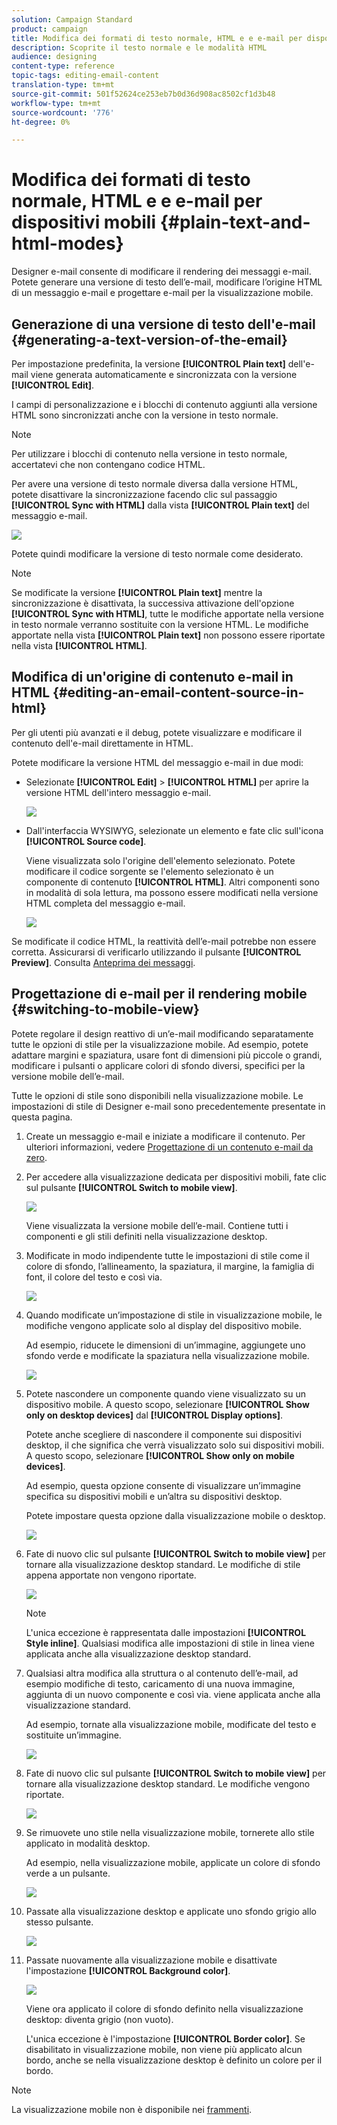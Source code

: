 ```yaml
---
solution: Campaign Standard
product: campaign
title: Modifica dei formati di testo normale, HTML e e e-mail per dispositivi mobili
description: Scoprite il testo normale e le modalità HTML
audience: designing
content-type: reference
topic-tags: editing-email-content
translation-type: tm+mt
source-git-commit: 501f52624ce253eb7b0d36d908ac8502cf1d3b48
workflow-type: tm+mt
source-wordcount: '776'
ht-degree: 0%

---
```



# Modifica dei formati di testo normale, HTML e e e-mail per dispositivi mobili {#plain-text-and-html-modes}

Designer e-mail consente di modificare il rendering dei messaggi e-mail. Potete generare una versione di testo dell’e-mail, modificare l’origine HTML di un messaggio e-mail e progettare e-mail per la visualizzazione mobile.

## Generazione di una versione di testo dell&#39;e-mail {#generating-a-text-version-of-the-email}

Per impostazione predefinita, la versione **[!UICONTROL Plain text]** dell&#39;e-mail viene generata automaticamente e sincronizzata con la versione **[!UICONTROL Edit]**.

I campi di personalizzazione e i blocchi di contenuto aggiunti alla versione HTML sono sincronizzati anche con la versione in testo normale.

>[!NOTE]
>
>Per utilizzare i blocchi di contenuto nella versione in testo normale, accertatevi che non contengano codice HTML.

Per avere una versione di testo normale diversa dalla versione HTML, potete disattivare la sincronizzazione facendo clic sul passaggio **[!UICONTROL Sync with HTML]** dalla vista **[!UICONTROL Plain text]** del messaggio e-mail.

![](assets/email_designer_textversion.png)

Potete quindi modificare la versione di testo normale come desiderato.

>[!NOTE]
>
>Se modificate la versione **[!UICONTROL Plain text]** mentre la sincronizzazione è disattivata, la successiva attivazione dell&#39;opzione **[!UICONTROL Sync with HTML]**, tutte le modifiche apportate nella versione in testo normale verranno sostituite con la versione HTML. Le modifiche apportate nella vista **[!UICONTROL Plain text]** non possono essere riportate nella vista **[!UICONTROL HTML]**.

## Modifica di un&#39;origine di contenuto e-mail in HTML {#editing-an-email-content-source-in-html}

Per gli utenti più avanzati e il debug, potete visualizzare e modificare il contenuto dell&#39;e-mail direttamente in HTML.

Potete modificare la versione HTML del messaggio e-mail in due modi:

* Selezionate **[!UICONTROL Edit]** > **[!UICONTROL HTML]** per aprire la versione HTML dell&#39;intero messaggio e-mail.

   ![](assets/email_designer_html1.png)

* Dall&#39;interfaccia WYSIWYG, selezionate un elemento e fate clic sull&#39;icona **[!UICONTROL Source code]**.

   Viene visualizzata solo l&#39;origine dell&#39;elemento selezionato. Potete modificare il codice sorgente se l&#39;elemento selezionato è un componente di contenuto **[!UICONTROL HTML]**. Altri componenti sono in modalità di sola lettura, ma possono essere modificati nella versione HTML completa del messaggio e-mail.

   ![](assets/email_designer_html2.png)

Se modificate il codice HTML, la reattività dell’e-mail potrebbe non essere corretta. Assicurarsi di verificarlo utilizzando il pulsante **[!UICONTROL Preview]**. Consulta [Anteprima dei messaggi](../../sending/using/previewing-messages.md).

## Progettazione di e-mail per il rendering mobile {#switching-to-mobile-view}

Potete regolare il design reattivo di un’e-mail modificando separatamente tutte le opzioni di stile per la visualizzazione mobile. Ad esempio, potete adattare margini e spaziatura, usare font di dimensioni più piccole o grandi, modificare i pulsanti o applicare colori di sfondo diversi, specifici per la versione mobile dell’e-mail.

Tutte le opzioni di stile sono disponibili nella visualizzazione mobile. Le impostazioni di stile di Designer e-mail sono precedentemente presentate in questa pagina.

1. Create un messaggio e-mail e iniziate a modificare il contenuto. Per ulteriori informazioni, vedere [Progettazione di un contenuto e-mail da zero](../../designing/using/designing-from-scratch.md#designing-an-email-content-from-scratch).
1. Per accedere alla visualizzazione dedicata per dispositivi mobili, fate clic sul pulsante **[!UICONTROL Switch to mobile view]**.

   ![](assets/email_designer_mobile_view_switch.png)

   Viene visualizzata la versione mobile dell’e-mail. Contiene tutti i componenti e gli stili definiti nella visualizzazione desktop.

1. Modificate in modo indipendente tutte le impostazioni di stile come il colore di sfondo, l’allineamento, la spaziatura, il margine, la famiglia di font, il colore del testo e così via.

   ![](assets/email_designer_mobile_view.png)

1. Quando modificate un’impostazione di stile in visualizzazione mobile, le modifiche vengono applicate solo al display del dispositivo mobile.

   Ad esempio, riducete le dimensioni di un’immagine, aggiungete uno sfondo verde e modificate la spaziatura nella visualizzazione mobile.

   ![](assets/email_designer_mobile_view_change.png)

1. Potete nascondere un componente quando viene visualizzato su un dispositivo mobile. A questo scopo, selezionare **[!UICONTROL Show only on desktop devices]** dal **[!UICONTROL Display options]**.

   Potete anche scegliere di nascondere il componente sui dispositivi desktop, il che significa che verrà visualizzato solo sui dispositivi mobili. A questo scopo, selezionare **[!UICONTROL Show only on mobile devices]**.

   Ad esempio, questa opzione consente di visualizzare un’immagine specifica su dispositivi mobili e un’altra su dispositivi desktop.

   Potete impostare questa opzione dalla visualizzazione mobile o desktop.

   ![](assets/email_designer_mobile_hide.png)

1. Fate di nuovo clic sul pulsante **[!UICONTROL Switch to mobile view]** per tornare alla visualizzazione desktop standard. Le modifiche di stile appena apportate non vengono riportate.

   ![](assets/email_designer_mobile_view_desktop_no-change.png)

   >[!NOTE]
   >
   >L&#39;unica eccezione è rappresentata dalle impostazioni **[!UICONTROL Style inline]**. Qualsiasi modifica alle impostazioni di stile in linea viene applicata anche alla visualizzazione desktop standard.

1. Qualsiasi altra modifica alla struttura o al contenuto dell’e-mail, ad esempio modifiche di testo, caricamento di una nuova immagine, aggiunta di un nuovo componente e così via. viene applicata anche alla visualizzazione standard.

   Ad esempio, tornate alla visualizzazione mobile, modificate del testo e sostituite un’immagine.

   ![](assets/email_designer_mobile_view_change_content.png)

1. Fate di nuovo clic sul pulsante **[!UICONTROL Switch to mobile view]** per tornare alla visualizzazione desktop standard. Le modifiche vengono riportate.

   ![](assets/email_designer_mobile_view_desktop_content-change.png)

1. Se rimuovete uno stile nella visualizzazione mobile, tornerete allo stile applicato in modalità desktop.

   Ad esempio, nella visualizzazione mobile, applicate un colore di sfondo verde a un pulsante.

   ![](assets/email_designer_mobile_view_background_mobile.png)

1. Passate alla visualizzazione desktop e applicate uno sfondo grigio allo stesso pulsante.

   ![](assets/email_designer_mobile_view_background_desktop.png)

1. Passate nuovamente alla visualizzazione mobile e disattivate l&#39;impostazione **[!UICONTROL Background color]**.

   ![](assets/email_designer_mobile_view_background_mobile_disabled.png)

   Viene ora applicato il colore di sfondo definito nella visualizzazione desktop: diventa grigio (non vuoto).

   L&#39;unica eccezione è l&#39;impostazione **[!UICONTROL Border color]**. Se disabilitato in visualizzazione mobile, non viene più applicato alcun bordo, anche se nella visualizzazione desktop è definito un colore per il bordo.

>[!NOTE]
>
>La visualizzazione mobile non è disponibile nei [frammenti](../../designing/using/using-reusable-content.md#about-fragments).
